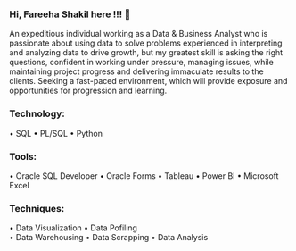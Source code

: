 ### Hi, Fareeha Shakil here !!! 👋


An expeditious individual working as a Data & Business Analyst who is passionate about using data to solve problems experienced in interpreting and analyzing data to drive growth, but my greatest skill is asking the right questions, confident in working under pressure, managing issues, while maintaining project progress and delivering immaculate results to the clients. Seeking a fast-paced environment, which will provide exposure and opportunities for progression and learning.


### Technology: 

  •	SQL
  •	PL/SQL
  •	Python

### Tools: 

  •	Oracle SQL Developer
  •	Oracle Forms
  •	Tableau
  •	Power BI
  •	Microsoft Excel

### Techniques: 

  •	Data Visualization
  •	Data Pofiling  
  •	Data Warehousing
  •	Data Scrapping
  •	Data Analysis



<!--
**fareehashakil/fareehashakil** is a ✨ _special_ ✨ repository because its `README.md` (this file) appears on your GitHub profile.

Here are some ideas to get you started:

- 🔭 I’m currently working on ...
- 🌱 I’m currently learning ...
- 👯 I’m looking to collaborate on ...
- 🤔 I’m looking for help with ...
- 💬 Ask me about ...
- 📫 How to reach me: ...
- 😄 Pronouns: ...
- ⚡ Fun fact: ...
-->
